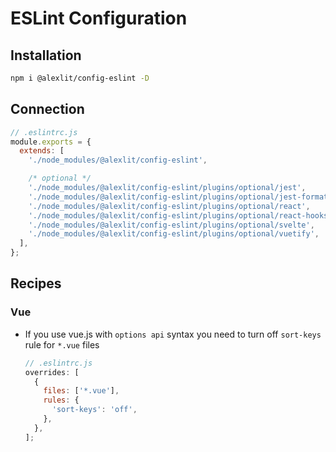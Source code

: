 # ESLint Configuration

## Installation

```sh
npm i @alexlit/config-eslint -D
```

## Connection

```js
// .eslintrc.js
module.exports = {
  extends: [
    './node_modules/@alexlit/config-eslint',

    /* optional */
    './node_modules/@alexlit/config-eslint/plugins/optional/jest',
    './node_modules/@alexlit/config-eslint/plugins/optional/jest-formatting',
    './node_modules/@alexlit/config-eslint/plugins/optional/react',
    './node_modules/@alexlit/config-eslint/plugins/optional/react-hooks',
    './node_modules/@alexlit/config-eslint/plugins/optional/svelte',
    './node_modules/@alexlit/config-eslint/plugins/optional/vuetify',
  ],
};
```

## Recipes

### Vue

- If you use vue.js with `options api` syntax you need to turn off `sort-keys`
  rule for `*.vue` files

  ```js
  // .eslintrc.js
  overrides: [
    {
      files: ['*.vue'],
      rules: {
        'sort-keys': 'off',
      },
    },
  ];
  ```
